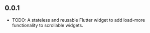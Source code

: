## 0.0.1

* TODO: A stateless and reusable Flutter widget to add load-more functionality to scrollable widgets.

